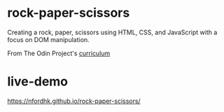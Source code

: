 # rock-paper-scissors
Creating a rock, paper, scissors using HTML, CSS, and JavaScript with a focus on DOM manipulation. 

From The Odin Project's [curriculum](https://www.theodinproject.com/courses/web-development-101/lessons/rock-paper-scissors)

# live-demo
https://nfordhk.github.io/rock-paper-scissors/

